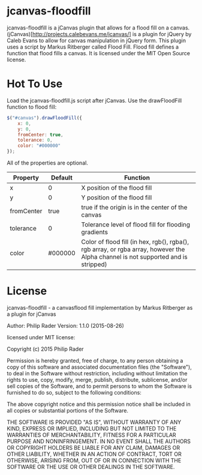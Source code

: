 jcanvas-floodfill
=================

jcanvas-floodfill is a jCanvas plugin that allows for a flood fill on a canvas.
(jCanvas)[http://projects.calebevans.me/jcanvas/] is a plugin for jQuery by Caleb Evans to allow for canvas manipulation in jQuery form.
This plugin uses a script by Markus Ritberger called Flood Fill. Flood fill defines a function that flood fills a canvas. It is licensed under the MIT Open Source license.

Hot To Use
==========
Load the jcanvas-floodfill.js script after jCanvas. Use the drawFloodFill function to flood fill:

```javascript
$("#canvas").drawFloodFill({
	x: 0,
	y: 0,
	fromCenter: true,
	tolerance: 0,
	color: "#000000"
});
```

All of the properties are optional.

|Property   | Default | Function                                                                                                                         |
|--------   | ------- | --------                                                                                                                         |
|x          | 0       | X position of the flood fill                                                                                                     |
|y          | 0       | Y position of the flood fill                                                                                                     |
|fromCenter | true    | true if the origin is in the center of the canvas                                                                                |
|tolerance  | 0       | Tolerance level of flood fill for flooding gradients                                                                             |
|color      | #000000 | Color of flood fill (in hex, rgb(), rgba(), rgb array, or rgba array, however the Alpha channel is not supported and is stripped) |

License
=======

jcanvas-floodfill - a canvasflood fill implementation by Markus Ritberger as
a plugin for jCanvas
 
Author: Philip Rader
Version: 1.1.0 (2015-08-26)
 
licensed under MIT license:
 
Copyright (c) 2015 Philip Rader

Permission is hereby granted, free of charge, to any person obtaining a copy
of this software and associated documentation files (the "Software"), to 
deal in the Software without restriction, including without limitation the 
rights to use, copy, modify, merge, publish, distribute, sublicense, and/or 
sell copies of the Software, and to permit persons to whom the Software is 
furnished to do so, subject to the following conditions:

The above copyright notice and this permission notice shall be included in 
all copies or substantial portions of the Software.

THE SOFTWARE IS PROVIDED "AS IS", WITHOUT WARRANTY OF ANY KIND, EXPRESS OR 
IMPLIED, INCLUDING BUT NOT LIMITED TO THE WARRANTIES OF MERCHANTABILITY, 
FITNESS FOR A PARTICULAR PURPOSE AND NONINFRINGEMENT. IN NO EVENT SHALL THE 
AUTHORS OR COPYRIGHT HOLDERS BE LIABLE FOR ANY CLAIM, DAMAGES OR OTHER 
LIABILITY, WHETHER IN AN ACTION OF CONTRACT, TORT OR OTHERWISE, ARISING FROM,
OUT OF OR IN CONNECTION WITH THE SOFTWARE OR THE USE OR OTHER DEALINGS IN 
THE SOFTWARE.
